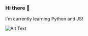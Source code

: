 ### Hi there 👋
I'm currently learning Python and JS!

![Alt Text](https://media.giphy.com/media/vFKqnCdLPNOKc/giphy.gif)

<!--
**krisibeck/krisibeck** is a ✨ _special_ ✨ repository because its `README.md` (this file) appears on your GitHub profile.

Here are some ideas to get you started:

- 🔭 I’m currently working on ...
- 🌱 I’m currently learning ...
- 👯 I’m looking to collaborate on ...
- 🤔 I’m looking for help with ...
- 💬 Ask me about ...
- 📫 How to reach me: ...
- 😄 Pronouns: ...
- ⚡ Fun fact: ...
-->

